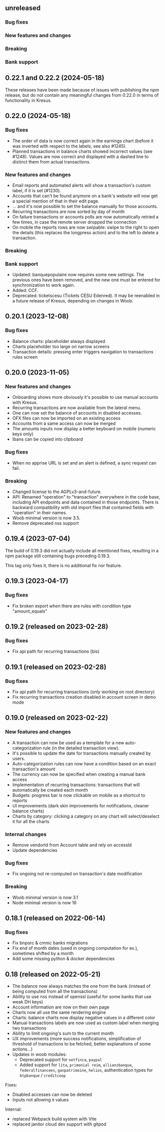 ## unreleased

### Bug fixes

### New features and changes

### Breaking

### Bank support

## 0.22.1 and 0.22.2 (2024-05-18)

These releases have been made because of issues with publishing the npm release, but do not contain
any meaningful changes from 0.22.0 in terms of functionality in Kresus.

## 0.22.0 (2024-05-18)

### Bug fixes

- The order of data is now correct again in the earnings chart (before it was inverted with respect
  to the labels, see also #1245).
- Planned transactions in balance charts showed incorrect values (see #1248). Values are now correct and displayed with a dashed line to distinct them from actual transactions.

### New features and changes

- Email reports and automated alerts will show a transaction's custom label, if it is set (#1230).
- Accounts that can't be found anymore on a bank's website will now get a special mention of that
  in their edit page.
- ... and it's now possible to set the balance manually for those accounts.
- Recurring transactions are now sorted by day of month
- On failure transactions or accounts polls are now automatically retried a few times, in case the remote server dropped the connection
- On mobile the reports rows are now swipable: swipe to the right to open the details (this replaces the longpress action) and to the left to delete a transaction.

### Breaking

### Bank support

- Updated: banquepopulaire now requires some new settings. The previous ones have been removed, and
  the new one must be entered for synchronization to work again.
- Added: CCF.
- Deprecated: ticketscesu (Tickets CESU Edenred). It may be reenabled in a future release of
  Kresus, depending on changes in Woob.

## 0.20.1 (2023-12-08)

### Bug fixes

- Balance charts: placeholder always displayed
- Charts placeholder too large on narrow screens
- Transaction details: pressing enter triggers navigation to transactions rules screen

## 0.20.0 (2023-11-05)

### New features and changes

- Onboarding shows more obviously it's possible to use manual accounts with Kresus.
- Recurring transactions are now available from the lateral menu.
- One can now set the balance of accounts in disabled accesses.
- OFX files can now be imported on an existing access
- Accounts from a same access can now be merged
- The amounts inputs now display a better keyboard on mobile (numeric keys only)
- Ibans can be copied into clipboard

### Bug fixes

- When no apprise URL is set and an alert is defined, a sync request can fail.

### Breaking

- Changed license to the AGPLv3-and-future.
- API: Renamed "operation" to "transaction" everywhere in the code base, including API endpoints
  and data contained in those endpoints. There is backward compatibility with old import files that
  contained fields with "operation" in their names.
- Woob minimal version is now 3.5.
- Remove deprecated nss support

## 0.19.4 (2023-07-04)

The build of 0.19.3 did not actually include all mentioned fixes, resulting in a npm package
still containing bugs preceding 0.19.3.

This tag only fixes it, there is no additional fix nor feature.

## 0.19.3 (2023-04-17)

### Bug fixes

- Fix broken export when there are rules with condition type "amount_equals"

## 0.19.2 (released on 2023-02-28)

### Bug fixes

- Fix api path for recurring transactions (bis)

## 0.19.1 (released on 2023-02-28)

### Bug fixes

- Fix api path for recurring transactions (only working on root directory)
- Fix recurring transactions creation disabled in account screen in demo mode

## 0.19.0 (released on 2023-02-22)

### New features and changes

- A transaction can now be used as a template for a new auto-categorization
  rule (in the detailed transaction view).
- It's possible to update the date for transactions manually created by users.
- Auto-categorization rules can now have a condition based on an exact
  transaction's amount
- The currency can now be specified when creating a manual bank access
- Implementation of recurring transactions: transactions that will automatically
  be created each month
- Budgets: progress bar is now clickable on mobile as a shortcut to reports
- UI improvements (dark skin improvements for notifications, cleaner balance charts)
- Charts by category: clicking a category on any chart will select/deselect it for all the charts

### Internal changes

- Remove vendorId from Account table and rely on accessId
- Update dependencies

### Bug fixes

- Fix ongoing not re-computed on transaction's date modification

### Breaking

- Woob minimal version is now 3.1
- Node minimal version is now 16

## 0.18.1 (released on 2022-06-14)

### Bug fixes

- Fix bnporc & cmmc banks migrations
- Fix end of month dates (used in ongoing computation for ex.), sometimes shifted by a month
- Add some missing python & docker dependencies

## 0.18 (released on 2022-05-21)

- The balance now always matches the one from the bank (instead of being computed from all the transactions)
- Ability to use nss instead of openssl (useful for some banks that use weak DH keys)
- Account information are now on their own page
- Charts now all use the same rendering engine
- Charts: balance charts now display negative values in a different color
- Manual transactions labels are now used as custom label when merging two transactions
- Ability to limit ongoing's sum to the current month
- UX improvements (more success notifications, simplification of threshold of transactions to be fetched, better explanations of some actions…)
- Updates in woob modules:
    - Deprecated support for `netfinca`, `paypal`
    - Added support for `lita`, `primonial reim`, `allianzbanque`, `federalfinancees`, `ganpatrimoine`, `helios`, authentication types for `btpbanque` / `creditcoop`

Fixes:

- Disabled accesses can now be deleted
- Inputs not allowing `0` values

Internal:

- replaced Webpack build system with Vite
- replaced janitor cloud dev support with gitpod
